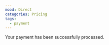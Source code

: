 ```yaml
---
mood: Direct
categories: Pricing
tags:
  - payment
---
```

Your payment has been successfully processed.